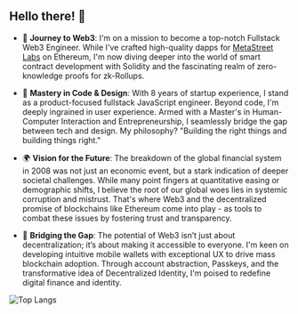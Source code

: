 ## Hello there! 👋

- 🚀 **Journey to Web3**: I'm on a mission to become a top-notch Fullstack Web3 Engineer. While I've crafted high-quality dapps for [MetaStreet Labs](https://github.com/metastreet-labs) on Ethereum, I'm now diving deeper into the world of smart contract development with Solidity and the fascinating realm of zero-knowledge proofs for zk-Rollups.

- 🎨 **Mastery in Code & Design**: With 8 years of startup experience, I stand as a product-focused fullstack JavaScript engineer. Beyond code, I'm deeply ingrained in user experience. Armed with a Master's in Human-Computer Interaction and Entrepreneurship, I seamlessly bridge the gap between tech and design. My philosophy? "Building the right things and building things right."

- 🌍 **Vision for the Future**: The breakdown of the global financial system in 2008 was not just an economic event, but a stark indication of deeper societal challenges. While many point fingers at quantitative easing or demographic shifts, I believe the root of our global woes lies in systemic corruption and mistrust. That's where Web3 and the decentralized promise of blockchains like Ethereum come into play - as tools to combat these issues by fostering trust and transparency.

- 📱 **Bridging the Gap**: The potential of Web3 isn’t just about decentralization; it’s about making it accessible to everyone. I'm keen on developing intuitive mobile wallets with exceptional UX to drive mass blockchain adoption. Through account abstraction, Passkeys, and the transformative idea of Decentralized Identity, I'm poised to redefine digital finance and identity.

![Top Langs](https://github-readme-stats.vercel.app/api/top-langs/?username=whitefog425dev&layout=donut&show_icons=true&theme=dracula)
